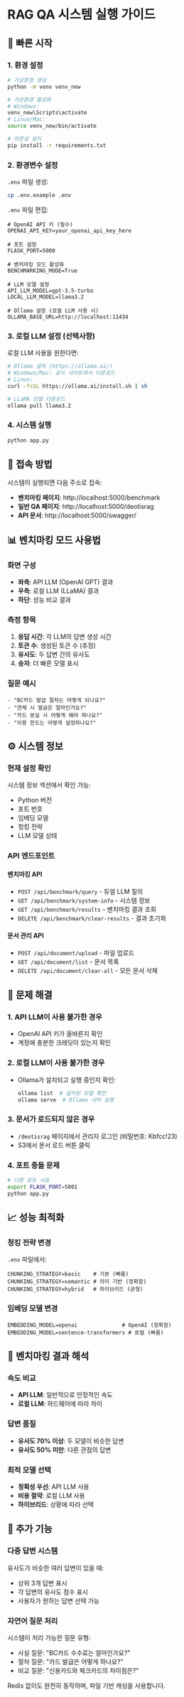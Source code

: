 # RAG QA 시스템 실행 가이드

## 🚀 빠른 시작

### 1. 환경 설정

```bash
# 가상환경 생성
python -m venv venv_new

# 가상환경 활성화
# Windows:
venv_new\Scripts\activate
# Linux/Mac:
source venv_new/bin/activate

# 의존성 설치
pip install -r requirements.txt
```

### 2. 환경변수 설정

`.env` 파일 생성:
```bash
cp .env.example .env
```

`.env` 파일 편집:
```env
# OpenAI API 키 (필수)
OPENAI_API_KEY=your_openai_api_key_here

# 포트 설정
FLASK_PORT=5000

# 벤치마킹 모드 활성화
BENCHMARKING_MODE=True

# LLM 모델 설정
API_LLM_MODEL=gpt-3.5-turbo
LOCAL_LLM_MODEL=llama3.2

# Ollama 설정 (로컬 LLM 사용 시)
OLLAMA_BASE_URL=http://localhost:11434
```

### 3. 로컬 LLM 설정 (선택사항)

로컬 LLM 사용을 원한다면:

```bash
# Ollama 설치 (https://ollama.ai/)
# Windows/Mac: 공식 사이트에서 다운로드
# Linux:
curl -fsSL https://ollama.ai/install.sh | sh

# LLaMA 모델 다운로드
ollama pull llama3.2
```

### 4. 시스템 실행

```bash
python app.py
```

## 🎯 접속 방법

시스템이 실행되면 다음 주소로 접속:

- **벤치마킹 페이지**: http://localhost:5000/benchmark
- **일반 QA 페이지**: http://localhost:5000/deotisrag
- **API 문서**: http://localhost:5000/swagger/

## 📊 벤치마킹 모드 사용법

### 화면 구성
- **좌측**: API LLM (OpenAI GPT) 결과
- **우측**: 로컬 LLM (LLaMA) 결과
- **하단**: 성능 비교 결과

### 측정 항목
1. **응답 시간**: 각 LLM의 답변 생성 시간
2. **토큰 수**: 생성된 토큰 수 (추정)
3. **유사도**: 두 답변 간의 유사도
4. **승자**: 더 빠른 모델 표시

### 질문 예시
```
- "BC카드 발급 절차는 어떻게 되나요?"
- "연체 시 벌금은 얼마인가요?"
- "카드 분실 시 어떻게 해야 하나요?"
- "이용 한도는 어떻게 설정하나요?"
```

## ⚙️ 시스템 정보

### 현재 설정 확인
시스템 정보 섹션에서 확인 가능:
- Python 버전
- 포트 번호
- 임베딩 모델
- 청킹 전략
- LLM 모델 상태

### API 엔드포인트

#### 벤치마킹 API
- `POST /api/benchmark/query` - 듀얼 LLM 질의
- `GET /api/benchmark/system-info` - 시스템 정보
- `GET /api/benchmark/results` - 벤치마킹 결과 조회
- `DELETE /api/benchmark/clear-results` - 결과 초기화

#### 문서 관리 API
- `POST /api/document/upload` - 파일 업로드
- `GET /api/document/list` - 문서 목록
- `DELETE /api/document/clear-all` - 모든 문서 삭제

## 🔧 문제 해결

### 1. API LLM이 사용 불가한 경우
- OpenAI API 키가 올바른지 확인
- 계정에 충분한 크레딧이 있는지 확인

### 2. 로컬 LLM이 사용 불가한 경우
- Ollama가 설치되고 실행 중인지 확인:
  ```bash
  ollama list  # 설치된 모델 확인
  ollama serve  # Ollama 서버 실행
  ```

### 3. 문서가 로드되지 않은 경우
- `/deotisrag` 페이지에서 관리자 로그인 (비밀번호: Kbfcc!23)
- S3에서 문서 로드 버튼 클릭

### 4. 포트 충돌 문제
```bash
# 다른 포트 사용
export FLASK_PORT=5001
python app.py
```

## 📈 성능 최적화

### 청킹 전략 변경
`.env` 파일에서:
```env
CHUNKING_STRATEGY=basic    # 기본 (빠름)
CHUNKING_STRATEGY=semantic # 의미 기반 (정확함)
CHUNKING_STRATEGY=hybrid   # 하이브리드 (균형)
```

### 임베딩 모델 변경
```env
EMBEDDING_MODEL=openai              # OpenAI (정확함)
EMBEDDING_MODEL=sentence-transformers # 로컬 (빠름)
```

## 🎯 벤치마킹 결과 해석

### 속도 비교
- **API LLM**: 일반적으로 안정적인 속도
- **로컬 LLM**: 하드웨어에 따라 차이

### 답변 품질
- **유사도 70% 이상**: 두 모델이 비슷한 답변
- **유사도 50% 미만**: 다른 관점의 답변

### 최적 모델 선택
- **정확성 우선**: API LLM 사용
- **비용 절약**: 로컬 LLM 사용
- **하이브리드**: 상황에 따라 선택

## 📝 추가 기능

### 다중 답변 시스템
유사도가 비슷한 여러 답변이 있을 때:
- 상위 3개 답변 표시
- 각 답변의 유사도 점수 표시
- 사용자가 원하는 답변 선택 가능

### 자연어 질문 처리
시스템이 처리 가능한 질문 유형:
- 사실 질문: "BC카드 수수료는 얼마인가요?"
- 절차 질문: "카드 발급은 어떻게 하나요?"
- 비교 질문: "신용카드와 체크카드의 차이점은?"

Redis 없이도 완전히 동작하며, 파일 기반 캐싱을 사용합니다.